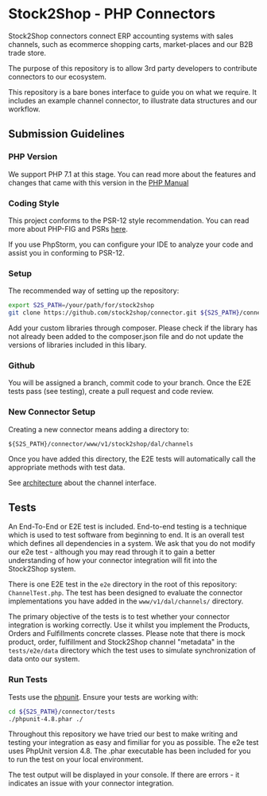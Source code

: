 # Stock2Shop - PHP Connectors

Stock2Shop connectors connect ERP accounting systems with sales channels, 
such as ecommerce shopping carts, market-places and our B2B trade store.

The purpose of this repository is to allow 3rd party developers to contribute 
connectors to our ecosystem.

This repository is a bare bones interface to guide you on what we require.
It includes an example channel connector, to illustrate data structures 
and our workflow.  

## Submission Guidelines

### PHP Version

We support PHP 7.1 at this stage.
You can read more about the features and changes that came with this version 
in the [PHP Manual](https://www.php.net/manual/en/migration71.new-features.php)

### Coding Style

This project conforms to the PSR-12 style recommendation. 
You can read more about PHP-FIG and PSRs [here](https://www.php-fig.org/psr/psr-12/).

If you use PhpStorm, you can configure your IDE to analyze your code and assist you in conforming to PSR-12.

### Setup

The recommended way of setting up the repository:

```bash
export S2S_PATH=/your/path/for/stock2shop
git clone https://github.com/stock2shop/connector.git ${S2S_PATH}/connector
```

Add your custom libraries through composer.
Please check if the library has not already been added to the composer.json file and
do not update the versions of libraries included in this libary.

### Github

You will be assigned a branch, commit code to your branch.
Once the E2E tests pass (see testing), create a pull request and code review.

### New Connector Setup

Creating a new connector means adding a directory to:

`${S2S_PATH}/connector/www/v1/stock2shop/dal/channels`

Once you have added this directory, the E2E tests will automatically
call the appropriate methods with test data.

See [architecture](architecture.md) about the channel interface.

## Tests

An End-To-End or E2E test is included. End-to-end testing is a technique which is used to test software from
beginning to end. It is an overall test which defines all dependencies in a system. We ask that you do not modify
our e2e test - although you may read through it to gain a better understanding of how your connector integration
will fit into the Stock2Shop system.

There is one E2E test in the `e2e` directory in the root of this repository: `ChannelTest.php`.
The test has been designed to evaluate the connector implementations you have added in the `www/v1/dal/channels/`
directory.

The primary objective of the tests is to test whether your connector integration is working correctly.
Use it whilst you implement the Products, Orders and Fulfillments concrete classes. Please note that there is mock 
product, order, fulfillment and Stock2Shop channel "metadata" in the `tests/e2e/data` directory which the test uses to 
simulate synchronization of data onto our system.

### Run Tests

Tests use the [phpunit](https://phpunit.readthedocs.io/en/9.5/installation.html).
Ensure your tests are working with:

```bash
cd ${S2S_PATH}/connector/tests
./phpunit-4.8.phar ./
```

Throughout this repository we have tried our best to make writing and testing your integration as easy and fimiliar
for you as possible. The e2e test uses PhpUnit version 4.8. The .phar executable has been included for you to run
the test on your local environment.

The test output will be displayed in your console.
If there are errors - it indicates an issue with your connector integration.
